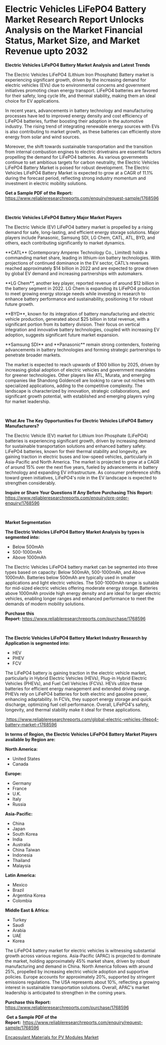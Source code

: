 <p><h1>Electric Vehicles LiFePO4 Battery Market Research Report Unlocks Analysis on the Market Financial Status, Market Size, and Market Revenue upto 2032</h1></p><p><strong>Electric Vehicles LiFePO4 Battery Market Analysis and Latest Trends</strong></p>
<p><p>The Electric Vehicles LiFePO4 (Lithium Iron Phosphate) Battery market is experiencing significant growth, driven by the increasing demand for electric vehicles (EVs) due to environmental concerns and government initiatives promoting clean energy transport. LiFePO4 batteries are favored for their safety, long cycle life, and thermal stability, making them an ideal choice for EV applications.</p><p>In recent years, advancements in battery technology and manufacturing processes have led to improved energy density and cost efficiency of LiFePO4 batteries, further boosting their adoption in the automotive industry. The rising trend of integrating renewable energy sources with EVs is also contributing to market growth, as these batteries can efficiently store energy from solar and wind sources.</p><p>Moreover, the shift towards sustainable transportation and the transition from internal combustion engines to electric drivetrains are essential factors propelling the demand for LiFePO4 batteries. As various governments continue to set ambitious targets for carbon neutrality, the Electric Vehicles LiFePO4 Battery Market is poised for robust development. The Electric Vehicles LiFePO4 Battery Market is expected to grow at a CAGR of 11.1% during the forecast period, reflecting strong industry momentum and investment in electric mobility solutions.</p></p>
<p><strong>Get a Sample PDF of the Report:&nbsp;</strong> <a href="https://www.reliableresearchreports.com/enquiry/request-sample/1768596?utm_campaign=2393&utm_medium=2&utm_source=Github&utm_content=ia&utm_term=14022025&utm_id=electric-vehicles-lifepo4-battery">https://www.reliableresearchreports.com/enquiry/request-sample/1768596</a></p>
<p>&nbsp;</p>
<p><strong>Electric Vehicles LiFePO4 Battery Major Market Players</strong></p>
<p><p>The Electric Vehicle (EV) LiFePO4 battery market is propelled by a rising demand for safe, long-lasting, and efficient energy storage solutions. Major players include Panasonic, Samsung SDI, LG Chem, CATL, ATL, BYD, and others, each contributing significantly to market dynamics. </p><p>**CATL** (Contemporary Amperex Technology Co., Limited) holds a commanding market share, leading in lithium-ion battery technologies. With projections of continued dominance in the EV sector, CATL’s revenues reached approximately $14 billion in 2022 and are expected to grow driven by global EV demand and increasing partnerships with automakers.</p><p>**LG Chem**, another key player, reported revenue of around $12 billion in the battery segment in 2022. LG Chem is expanding its LiFePO4 production to meet growing energy storage needs while investing in research to enhance battery performance and sustainability, positioning it for robust future growth.</p><p>**BYD**, known for its integration of battery manufacturing and electric vehicle production, generated about $25 billion in total revenue, with a significant portion from its battery division. Their focus on vertical integration and innovative battery technologies, coupled with increasing EV adoption, suggests significant future market expansion.</p><p>**Samsung SDI** and **Panasonic** remain strong contenders, fostering advancements in battery technologies and forming strategic partnerships to penetrate broader markets. </p><p>The market is expected to reach upwards of $100 billion by 2025, driven by increasing global adoption of electric vehicles and government mandates for greener technologies. Other players like ATL, Murata, and emerging companies like Shandong Goldencell are looking to carve out niches with specialized applications, adding to the competitive complexity. The landscape is characterized by innovation, strategic collaborations, and significant growth potential, with established and emerging players vying for market leadership.</p></p>
<p>&nbsp;</p>
<p><strong>What Are The Key Opportunities For Electric Vehicles LiFePO4 Battery Manufacturers?</strong></p>
<p><p>The Electric Vehicle (EV) market for Lithium Iron Phosphate (LiFePO4) batteries is experiencing significant growth, driven by increasing demand for sustainable transportation solutions and enhanced battery safety. LiFePO4 batteries, known for their thermal stability and longevity, are gaining traction in electric buses and low-speed vehicles, particularly in Asia-Pacific and North America. The market is projected to grow at a CAGR of around 15% over the next five years, fueled by advancements in battery technology and expanding EV infrastructure. As consumer preference shifts toward green initiatives, LiFePO4's role in the EV landscape is expected to strengthen considerably.</p></p>
<p><strong>Inquire or Share Your Questions If Any Before Purchasing This Report:</strong> <a href="https://www.reliableresearchreports.com/enquiry/pre-order-enquiry/1768596?utm_campaign=2393&utm_medium=2&utm_source=Github&utm_content=ia&utm_term=14022025&utm_id=electric-vehicles-lifepo4-battery">https://www.reliableresearchreports.com/enquiry/pre-order-enquiry/1768596</a></p>
<p>&nbsp;</p>
<p><strong>Market Segmentation</strong></p>
<p><strong>The Electric Vehicles LiFePO4 Battery Market Analysis by types is segmented into:</strong></p>
<p><ul><li>Below 500mAh</li><li>500-1000mAh</li><li>Above 1000mAh</li></ul></p>
<p><p>The Electric Vehicles LiFePO4 battery market can be segmented into three types based on capacity: Below 500mAh, 500-1000mAh, and Above 1000mAh. Batteries below 500mAh are typically used in smaller applications and light electric vehicles. The 500-1000mAh range is suitable for mid-sized electric vehicles offering moderate energy storage. Batteries above 1000mAh provide high energy density and are ideal for larger electric vehicles, enabling longer ranges and enhanced performance to meet the demands of modern mobility solutions.</p></p>
<p><strong>Purchase this Report:&nbsp;</strong><a href="https://www.reliableresearchreports.com/purchase/1768596?utm_campaign=2393&utm_medium=2&utm_source=Github&utm_content=ia&utm_term=14022025&utm_id=electric-vehicles-lifepo4-battery">https://www.reliableresearchreports.com/purchase/1768596</a></p>
<p>&nbsp;</p>
<p><strong>The Electric Vehicles LiFePO4 Battery Market Industry Research by Application is segmented into:</strong></p>
<p><ul><li>HEV</li><li>PHEV</li><li>FCV</li></ul></p>
<p><p>The LiFePO4 battery is gaining traction in the electric vehicle market, particularly in Hybrid Electric Vehicles (HEVs), Plug-in Hybrid Electric Vehicles (PHEVs), and Fuel Cell Vehicles (FCVs). HEVs utilize these batteries for efficient energy management and extended driving range. PHEVs rely on LiFePO4 batteries for both electric and gasoline power, enhancing adaptability. In FCVs, they support energy storage and quick discharge, optimizing fuel cell performance. Overall, LiFePO4's safety, longevity, and thermal stability make it ideal for these applications.</p></p>
<p><a href="https://www.reliableresearchreports.com/global-electric-vehicles-lifepo4-battery-market-r1768596?utm_campaign=2393&utm_medium=2&utm_source=Github&utm_content=ia&utm_term=14022025&utm_id=electric-vehicles-lifepo4-battery">&nbsp;https://www.reliableresearchreports.com/global-electric-vehicles-lifepo4-battery-market-r1768596</a></p>
<p><strong>In terms of Region, the Electric Vehicles LiFePO4 Battery Market Players available by Region are:</strong></p>
<p>
    <p> <strong> North America: </strong>
        <ul>
            <li>United States</li>
            <li>Canada</li>
        </ul>
        </p> 
    <p> <strong> Europe: </strong>
        <ul>
            <li>Germany</li>
            <li>France</li>
            <li>U.K.</li>
            <li>Italy</li>
            <li>Russia</li>
        </ul>
        </p> 
    <p> <strong> Asia-Pacific: </strong>
        <ul>
            <li>China</li>
            <li>Japan</li>
            <li>South Korea</li>
            <li>India</li>
            <li>Australia</li>
            <li>China Taiwan</li>
            <li>Indonesia</li>
            <li>Thailand</li>
            <li>Malaysia</li>
        </ul>
        </p> 
    <p> <strong> Latin America: </strong>
        <ul>
            <li>Mexico</li>
            <li>Brazil</li>
            <li>Argentina Korea</li>
            <li>Colombia</li>
        </ul>
        </p> 
    <p> <strong> Middle East & Africa: </strong>
        <ul>
            <li>Turkey</li>
            <li>Saudi</li>
            <li>Arabia</li>
            <li>UAE</li>
            <li>Korea</li>
        </ul>
    </p>
    </p>
<p><p>The LiFePO4 battery market for electric vehicles is witnessing substantial growth across various regions. Asia-Pacific (APAC) is projected to dominate the market, holding approximately 45% market share, driven by robust manufacturing and demand in China. North America follows with around 25%, propelled by increasing electric vehicle adoption and supportive policies. Europe accounts for approximately 20%, supported by stringent emissions regulations. The USA represents about 10%, reflecting a growing interest in sustainable transportation solutions. Overall, APAC's market leadership is anticipated to strengthen in the coming years.</p></p>
<p><strong>Purchase this Report: </strong><a href="https://www.reliableresearchreports.com/purchase/1768596?utm_campaign=2393&utm_medium=2&utm_source=Github&utm_content=ia&utm_term=14022025&utm_id=electric-vehicles-lifepo4-battery">https://www.reliableresearchreports.com/purchase/1768596</a></p>
<p>&nbsp;<strong>Get a Sample PDF of the Report:&nbsp;&nbsp;</strong><a href="https://www.reliableresearchreports.com/enquiry/request-sample/1768596?utm_campaign=2393&utm_medium=2&utm_source=Github&utm_content=ia&utm_term=14022025&utm_id=electric-vehicles-lifepo4-battery">https://www.reliableresearchreports.com/enquiry/request-sample/1768596</a></p>
<p><strong></strong></p>
<p><p><a href="https://github.com/janraimondo83/Market-Research-Report-List-1/blob/main/encapsulant-materials-for-pv-modules-market.md?utm_campaign=2393&utm_medium=2&utm_source=Github&utm_content=ia&utm_term=14022025&utm_id=electric-vehicles-lifepo4-battery">Encapsulant Materials for PV Modules Market</a></p></p>